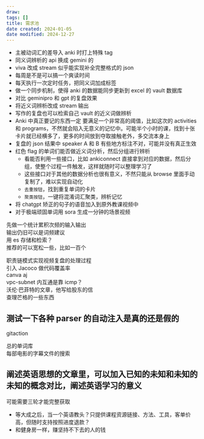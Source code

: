 ```yaml
---
draw:
tags: []
title: 需求池
date created: 2024-01-05
date modified: 2024-12-27
---
```

- 主被动词汇的差导入 anki 时打上特殊 tag
- 同义词辨析的 api 换成 gemini 的
- viva 改成 stream 似乎能实现补全完整格式的 json
- 每周是不是可以搞一个爽读时间
- 每天执行一次定时任务，把同义词加成标签
- 做一个同步机制，使得 anki 的数据能同步更新到 excel 的 vault 数据库
- 对比 geminipro 和 gpt 的复盘效果
- 将近义词辨析改成 stream 输出
- 写作的复盘也可以检索自己 vault 的近义词做辨析
- Anki 中真正要记的东西一定 要满足一个非常高的阈值，比如这次的 activities 和 programs，不然就会陷入无意义的记忆中。可能半个小时的课，找到十张卡片就已经横多了，更多的时间放到夺取接触老外，多交流本身上
- 复盘的 json 结果中 speaker A 和 B 有些地方标注不对，可能并没有真正生效
- 红色 flag 的单词们能否做近义词分析，然后分组进行辨析
	- 看能否利用一些接口，比如 ankiconnect 直接拿到对应的数据，然后分组，使整个过程一件触发，这样就随时可以整理学习了
	- 这些接口对于其他的数据分析也很有意义，不然只能从 browse 里面手动复制了，难以实现自动化
	- `去重按钮`，找到重复单词的卡片
	- `聚类按钮`，一键将混淆词汇聚类，辨析记忆
- 将 chatgpt 矫正的句子的语音加入到原外教课视频中
- 对于极端顽固单词用 sora 生成一分钟的场景视频

先做一个统计累积次频的输入输出  
输出仍旧可以是词频建议  
用 es 存储和检索？  
推荐的可以宽松一些，比如一百个

职责链模式实现视频复盘的处理过程  
引入 Jacoco 做代码覆盖率  
canva aj  
vpc-subnet 内互通是靠 icmp？  
沃伦·巴菲特的文章，他写给股东的信  
查理芒格的一些东西

## 测试一下各种 parser 的自动注入是真的还是假的

gitaction

总的单词库  
每部电影的字幕文件的搜索

## 阐述英语思想的文章里，可以加入已知的未知和未知的未知的概念对比，阐述英语学习的意义

可能需要三轮才能完整获取

- 等大成之后，当一个英语教头？只提供课程资源链接、方法、工具，客单价高，但随时支持按照进度退款？
- 和健身房一样，赚坚持不下去的人的钱
